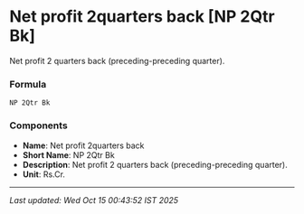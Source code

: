 # Net profit 2quarters back [NP 2Qtr Bk]
Net profit 2 quarters back (preceding-preceding quarter).

### Formula
```text
NP 2Qtr Bk
```


### Components
- **Name**: Net profit 2quarters back
- **Short Name**: NP 2Qtr Bk
- **Description**: Net profit 2 quarters back (preceding-preceding quarter).
- **Unit**: Rs.Cr.

---
*Last updated: Wed Oct 15 00:43:52 IST 2025*
